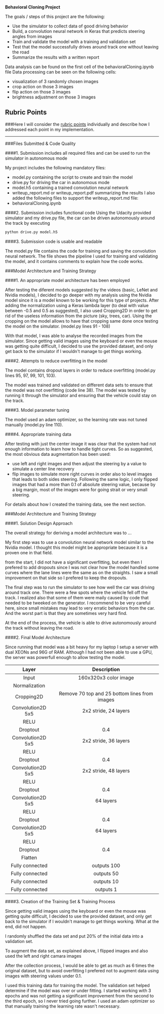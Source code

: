 **Behavioral Cloning Project**

The goals / steps of this project are the following:
* Use the simulator to collect data of good driving behavior
* Build, a convolution neural network in Keras that predicts steering angles from images
* Train and validate the model with a training and validation set
* Test that the model successfully drives around track one without leaving the road
* Summarize the results with a written report

Data analysis can be found on the first cell of the behavioralCloning.ipynb file
Data processing can be seen on the following cells:
* visualization of 3 randomly chosen images
* crop action on those 3 images
* flip action on those 3 images
* brightness adjustment on those 3 images


[//]: # (Image References)

[image1]: ./examples/placeholder.png "ation"
[image2]: ./examples/placeholder.png "Grayscaling"
[image3]: ./examples/placeholder_small.png "Recovery Image"
[image4]: ./examples/placeholder_small.png "Recovery Image"
[image5]: ./examples/placeholder_small.png "Recovery Image"
[image6]: ./examples/placeholder_small.png "Normal Image"
[image7]: ./examples/placeholder_small.png "Flipped Image"

## Rubric Points
###Here I will consider the [rubric points](https://review.udacity.com/#!/rubrics/432/view) individually and describe how I addressed each point in my implementation.  

---
###Files Submitted & Code Quality

####1. Submission includes all required files and can be used to run the simulator in autonomous mode

My project includes the following mandatory files:
* model.py containing the script to create and train the model
* drive.py for driving the car in autonomous mode
* model.h5 containing a trained convolution neural network 
* writeup_report.md or writeup_report.pdf summarizing the results
I also added the following files to support the writeup_report.md file:
* behavioralCloning.ipynb

####2. Submission includes functional code
Using the Udacity provided simulator and my drive.py file, the car can be driven autonomously around the track by executing 
```sh
python drive.py model.h5
```

####3. Submission code is usable and readable

The model.py file contains the code for training and saving the convolution neural network. The file shows the pipeline I used for training and validating the model, and it contains comments to explain how the code works.

###Model Architecture and Training Strategy

####1. An appropriate model architecture has been employed

After testing the diferent models suggested by the videos (basic, LeNet and Nvidia models), I decided to go deeper with my analysis using the Nvidia model since it is a model known to be working for this type of projects.
After adding the normalization using a Keras lambda layer (to deal with value between -0.5 and 0.5 as suggested), I also used Cropping2D in order to get rid of the useless information from the picture (sky, trees, car). Using the cropping on the model allows to have that cropping same done once testing the model on the simulator. (model.py lines 91 - 108) 

With that model, I was able to analyse the recorded images from the simulator. Since getting valid images using the keyboard or even the mouse was getting quite difficult, I decided to use the provided dataset, and only get back to the simulator if I wouldn't manage to get things working.

####2. Attempts to reduce overfitting in the model

The model contains dropout layers in order to reduce overfitting (model.py lines 95, 97, 99, 101, 103). 

The model was trained and validated on different data sets to ensure that the model was not overfitting (code line 38). The model was tested by running it through the simulator and ensuring that the vehicle could stay on the track.

####3. Model parameter tuning

The model used an adam optimizer, so the learning rate was not tuned manually (model.py line 110).

####4. Appropriate training data

After testing with just the center image it was clear that the system had not enough information to learn how to handle tight curves.
So as suggested, the most obvious data augmentation has been used:
* use left and right images and then adjust the steering by a value to simulate a center line recovery
* flip images to simulate more right curves in order also to level images that leads to both sides steering. Following the same logic, I only flipped images that had a more than 0.1 of absolute steering value, because by a big margin, most of the images were for going strait or very small steering.

For details about how I created the training data, see the next section. 

###Model Architecture and Training Strategy

####1. Solution Design Approach

The overall strategy for deriving a model architecture was to ...

My first step was to use a convolution neural network model similar to the Nvidia model. I thought this model might be appropriate because it is a proven one in that field.

from the start, I did not have a significant overfitting, but even then I prefered to add dropouts since I was not clear how the model handled some curves where the lane lines were the same as on the straights. I saw a small improvement on that side so I prefered to keep the dropouts.

The final step was to run the simulator to see how well the car was driving around track one. There were a few spots where the vehicle fell off the track. I realized also that some of them were maily caused by code that needed to be tweeked on the generator. I recommend to be very careful here, since small mistakes may lead to very erratic behaviors from the car. And the worst part is that they are sometimes very hard find.

At the end of the process, the vehicle is able to drive autonomously around the track without leaving the road.

####2. Final Model Architecture

Since running that model was a bit heavy for my laptop I setup a server with dual XEONs and 96G of RAM. Although I had not been able to use a GPU, the server was powerfull enough to allow testing the model.

| Layer         		|     Description	        					| 
|:---------------------:|:---------------------------------------------:| 
| Input         		| 160x320x3 color image   		    			| 
| Normalization         |												|
| Cropping2D            | Remove 70 top and 25 bottom lines from images |
| Convolution2D 5x5    	| 2x2 stride, 24 layers                     	|
| RELU					|												|
| Droptout				| 0.4											|
| Convolution2D 5x5    	| 2x2 stride, 36 layers                     	|
| RELU					|												|
| Droptout				| 0.4											|
| Convolution2D 5x5    	| 2x2 stride, 48 layers                     	|
| RELU					|												|
| Droptout				| 0.4											|
| Convolution2D 5x5    	| 64 layers                     	            |
| RELU					|												|
| Droptout				| 0.4											|
| Convolution2D 5x5    	| 64 layers                                  	|
| RELU					|												|
| Droptout				| 0.4											|
| Flatten   	      	| 												|
| Fully connected		| outputs 100        							|
| Fully connected		| outputs 50        							|
| Fully connected		| outputs 10        							|
| Fully connected		| outputs 1         							|

####3. Creation of the Training Set & Training Process

Since getting valid images using the keyboard or even the mouse was getting quite difficult, I decided to use the provided dataset, and only get back to the simulator if I wouldn't manage to get things working. What at the end, did not happen.

I randomly shuffled the data set and put 20% of the initial data into a validation set. 

To augment the data set, as explained above, I flipped images and also used the left and right camara images

After the collection process, I would be able to get as much as 6 times the original dataset, but to avoid overfitting I prefered not to augment data using images with steering values under 0.1.

I used this training data for training the model. The validation set helped determine if the model was over or under fitting. I started working with 3 epochs and was not getting a significant improvement from the second to the third epoch, so I never tried going further. I used an adam optimizer so that manually training the learning rate wasn't necessary.
